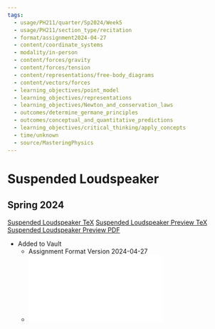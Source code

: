 ```yaml
---
tags:
  - usage/PH211/quarter/Sp2024/Week5
  - usage/PH211/section_type/recitation
  - format/assignment2024-04-27
  - content/coordinate_systems
  - modality/in-person
  - content/forces/gravity
  - content/forces/tension
  - content/representations/free-body_diagrams
  - content/vectors/forces
  - learning_objectives/point_model
  - learning_objectives/representations
  - learning_objectives/Newton_and_conservation_laws
  - outcomes/determine_germane_principles
  - outcomes/conceptual_and_quantitative_predictions
  - learning_objectives/critical_thinking/apply_concepts
  - time/unknown
  - source/MasteringPhysics
---
```

# Suspended Loudspeaker
## Spring 2024
[Suspended Loudspeaker TeX](./Suspended_Loudspeaker.tex)
[Suspended Loudspeaker Preview TeX](./Suspended_Loudspeaker_Preview.tex)
[Suspended Loudspeaker Preview PDF](./Suspended_Loudspeaker_Preview.pdf)
* Added to Vault
	* Assignment Format Version 2024-04-27
	* ![Two Cable Speaker](Two_Cable_Speaker.pdf)